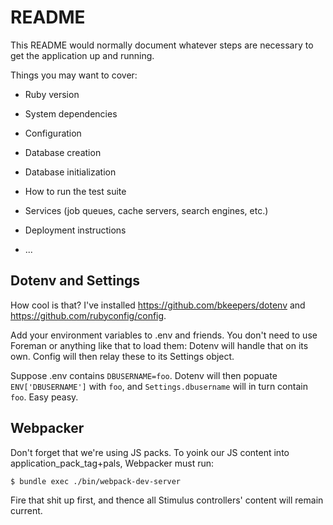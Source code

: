 # README

This README would normally document whatever steps are necessary to get the
application up and running.

Things you may want to cover:

* Ruby version

* System dependencies

* Configuration

* Database creation

* Database initialization

* How to run the test suite

* Services (job queues, cache servers, search engines, etc.)

* Deployment instructions

* ...

## Dotenv and Settings

How cool is that? I've installed https://github.com/bkeepers/dotenv and https://github.com/rubyconfig/config. 

Add your environment variables to .env and friends. You don't need to use Foreman or anything like that to load them: Dotenv will handle that on its own. Config will then relay these to its Settings object.

Suppose .env contains `DBUSERNAME=foo`. Dotenv will then popuate `ENV['DBUSERNAME']` with `foo`, and `Settings.dbusername` will in turn contain `foo`. Easy peasy.

## Webpacker

Don't forget that we're using JS packs. To yoink our JS content into application_pack_tag+pals, Webpacker must run:

`$ bundle exec ./bin/webpack-dev-server`

Fire that shit up first, and thence all Stimulus controllers' content will remain current.